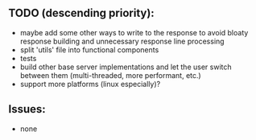 ## TODO (descending priority):
- maybe add some other ways to write to the response to avoid bloaty response building and unnecessary response line processing
- split 'utils' file into functional components
- tests
- build other base server implementations and let the user switch between them (multi-threaded, more performant, etc.)
- support more platforms (linux especially)?
## Issues:
- none
